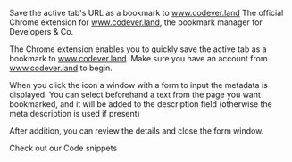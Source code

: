 Save the active tab's URL as a bookmark to www.codever.land
The official Chrome extension for www.codever.land, the bookmark manager for Developers & Co. 

The Chrome extension enables you to quickly save the active tab as a bookmark to www.codever.land.
 Make sure you have an account from www.codever.land to begin.

When you click the icon a window with a form to input the metadata is displayed.
 You can select beforehand a text from the page you want bookmarked, and it will be added to the description field (otherwise the meta:description is used if present) 

After addition, you can review the details and close the form window.

Check out our Code snippets 
